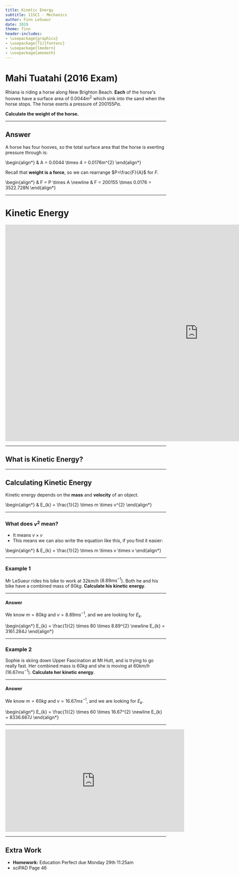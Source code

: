 ```yaml
---
title: Kinetic Energy
subtitle: 11SCI - Mechanics
author: Finn LeSueur
date: 2019
theme: finn
header-includes:
- \usepackage{graphicx}
- \usepackage[T1]{fontenc}
- \usepackage{lmodern}
- \usepackage{amsmath}
---
```


# Mahi Tuatahi (2016 Exam)

Rhiana is riding a horse along New Brighton Beach. __Each__ of the horse's hooves have a surface area of $0.0044m^{2}$ which sink into the sand when the horse stops. The horse exerts a pressure of $200155Pa$.

__Calculate the weight of the horse.__


---

## Answer

A horse has four hooves, so the total surface area that the horse is exerting pressure through is:

\begin{align*}
    & A = 0.0044 \times 4 = 0.0176m^{2}
\end{align*}

Recall that  __weight is a force__, so we  can rearrange $P=\frac{F}{A}$ for $F$.

\begin{align*}
    & F = P \times A \newline
    & F = 200155 \times 0.0176 = 3522.728N
\end{align*}

---

# Kinetic Energy

<iframe width="1206" height="678" src="https://www.youtube.com/embed/PWNs7i4rEWA" frameborder="0" allow="accelerometer; autoplay; encrypted-media; gyroscope; picture-in-picture" allowfullscreen></iframe>

---

## What is Kinetic Energy?


---

## Calculating Kinetic Energy

Kinetic energy depends on the __mass__ and __velocity__ of an object.

\begin{align*}
    & E_{k} = \frac{1}{2} \times m \times v^{2}
\end{align*}

---

### What does $v^{2}$ mean?

- It means $v \times v$
- This means we can also write the equation like this, if you find it easier:

\begin{align*}
    & E_{k} = \frac{1}{2} \times m \times v \times v
\end{align*}

---

### Example 1

Mr LeSueur rides his bike to work at $32km/h$ ($8.89ms^{-1}$). Both he and his bike have a combined mass of $80kg$. __Calculate his kinetic energy__.

---

#### Answer

We know $m=80kg$ and $v=8.89ms^{-1}$, and we are looking for $E_{k}$.

\begin{align*}
    E_{k} = \frac{1}{2} \times 80 \times 8.89^{2} \newline
    E_{k} = 3161.284J
\end{align*}

---

### Example 2

Sophie is skiing down Upper Fascination at Mt Hutt, and is trying to go really fast. Her combined mass is $60kg$ and she is moving at $60km/h$ ($16.67ms^{-1}$). __Calculate her kinetic energy__.

---

#### Answer

We know $m=60kg$ and $v=16.67ms^{-1}$, and we are looking for $E_{k}$.

\begin{align*}
    E_{k} = \frac{1}{2} \times 60 \times 16.67^{2} \newline
    E_{k} = 8336.667J
\end{align*}

---

<iframe width="560" height="321" src="https://www.youtube.com/embed/dYw4meRWGd4" frameborder="0" allow="accelerometer; autoplay; encrypted-media; gyroscope; picture-in-picture" allowfullscreen></iframe>

---

## Extra Work

- __Homework:__ Education Perfect due Monday 29th 11:25am
- sciPAD Page 46
